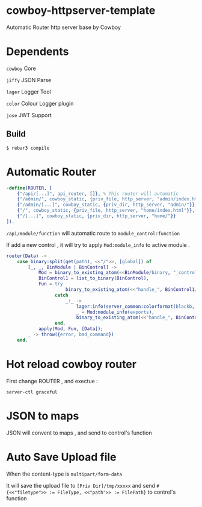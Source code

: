 cowboy-httpserver-template
=====

Automatic Router http server base by Cowboy

# Dependents

`cowboy` Core

`jiffy` JSON Parse

`lager` Logger Tool

`color` Colour Logger plugin 

`jose`  JWT Support

Build
-----

    $ rebar3 compile



# Automatic Router

```erlang
-define(ROUTER, [
    {"/api/[...]", api_router, []}, % This router will automatic
    {"/admin/", cowboy_static, {priv_file, http_server, "admin/index.html"}},
    {"/admin/[...]", cowboy_static, {priv_dir, http_server, "admin/"}},
    {"/", cowboy_static, {priv_file, http_server, "home/index.html"}},
    {"/[...]", cowboy_static, {priv_dir, http_server, "home/"}}
]).
````

`/api/module/function`  will automatic route to `module_control:function`

If add a new control , it will try to apply `Mod:module_info` to active module . 

```erlang
router(Data) ->
    case binary:split(get(path), <<"/">>, [global]) of
        [_, _, BinModule | BinControl] ->
            Mod = binary_to_existing_atom(<<BinModule/binary, "_control">>, latin1),
            BinControl1 = list_to_binary(BinControl),
            Fun = try
                      binary_to_existing_atom(<<"handle_", BinControl1/binary>>, latin1)
                  catch
                      _:_ ->
                          lager:info(server_common:colorformat(blackb, "can find ~p:handle_~s and retry..."), [Mod,BinControl1]),
                          _ = Mod:module_info(exports),
                          binary_to_existing_atom(<<"handle_", BinControl1/binary>>, latin1)
                  end,
            apply(Mod, Fun, [Data]);
        _ -> throw({error, bad_command})
    end.
```

# Hot reload cowboy router

First change ROUTER , and exectue :

`server-ctl graceful`

# JSON to maps
JSON will convent to maps , and send to control's function


# Auto Save Upload file
When the content-type is `multipart/form-data` 

It will save the  upload file to `[Priv Dir]/tmp/xxxxx` and send  `#{<<"filetype">> := FileType, <<"path">> := FilePath}` to control's function
